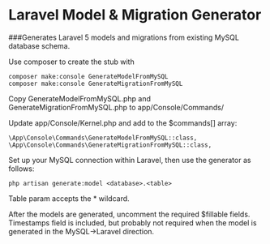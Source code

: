 # Laravel Model & Migration Generator
###Generates Laravel 5 models and migrations from existing MySQL database schema.

Use composer to create the stub with
```
composer make:console GenerateModelFromMySQL
composer make:console GenerateMigrationFromMySQL
```

Copy GenerateModelFromMySQL.php and GenerateMigrationFromMySQL.php to app/Console/Commands/

Update app/Console/Kernel.php and add to the $commands[] array:
```
\App\Console\Commands\GenerateModelFromMySQL::class,
\App\Console\Commands\GenerateMigrationFromMySQL::class,
```

Set up your MySQL connection within Laravel, then use the generator as follows:
```
php artisan generate:model <database>.<table>
```

Table param accepts the * wildcard.

After the models are generated, uncomment the required $fillable fields.
Timestamps field is included, but probably not required when the model is generated in the MySQL->Laravel direction.
